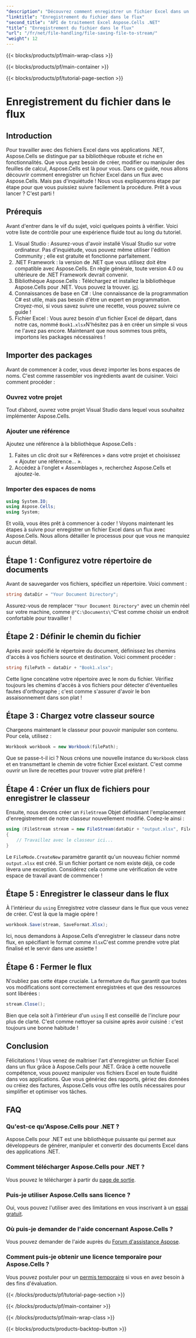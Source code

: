 ```yaml
---
"description": "Découvrez comment enregistrer un fichier Excel dans un flux à l'aide d'Aspose.Cells pour .NET avec ce guide étape par étape rempli d'exemples."
"linktitle": "Enregistrement du fichier dans le flux"
"second_title": "API de traitement Excel Aspose.Cells .NET"
"title": "Enregistrement du fichier dans le flux"
"url": "/fr/net/file-handling/file-saving-file-to-stream/"
"weight": 12
---
```


{{< blocks/products/pf/main-wrap-class >}}

{{< blocks/products/pf/main-container >}}

{{< blocks/products/pf/tutorial-page-section >}}

# Enregistrement du fichier dans le flux

## Introduction
Pour travailler avec des fichiers Excel dans vos applications .NET, Aspose.Cells se distingue par sa bibliothèque robuste et riche en fonctionnalités. Que vous ayez besoin de créer, modifier ou manipuler des feuilles de calcul, Aspose.Cells est là pour vous. Dans ce guide, nous allons découvrir comment enregistrer un fichier Excel dans un flux avec Aspose.Cells. Mais pas d'inquiétude ! Nous vous expliquerons étape par étape pour que vous puissiez suivre facilement la procédure. Prêt à vous lancer ? C'est parti !
## Prérequis
Avant d'entrer dans le vif du sujet, voici quelques points à vérifier. Voici votre liste de contrôle pour une expérience fluide tout au long du tutoriel.
1. Visual Studio : Assurez-vous d'avoir installé Visual Studio sur votre ordinateur. Pas d'inquiétude, vous pouvez même utiliser l'édition Community ; elle est gratuite et fonctionne parfaitement.
2. .NET Framework : la version de .NET que vous utilisez doit être compatible avec Aspose.Cells. En règle générale, toute version 4.0 ou ultérieure de .NET Framework devrait convenir.
3. Bibliothèque Aspose.Cells : Téléchargez et installez la bibliothèque Aspose.Cells pour .NET. Vous pouvez la trouver. [ici](https://releases.aspose.com/cells/net/). 
4. Connaissances de base en C# : Une connaissance de la programmation C# est utile, mais pas besoin d'être un expert en programmation. Croyez-moi, si vous savez suivre une recette, vous pouvez suivre ce guide !
5. Fichier Excel : Vous aurez besoin d'un fichier Excel de départ, dans notre cas, nommé `Book1.xlsx`N'hésitez pas à en créer un simple si vous ne l'avez pas encore.
Maintenant que nous sommes tous prêts, importons les packages nécessaires !
## Importer des packages
Avant de commencer à coder, vous devez importer les bons espaces de noms. C'est comme rassembler vos ingrédients avant de cuisiner. Voici comment procéder :
### Ouvrez votre projet
Tout d’abord, ouvrez votre projet Visual Studio dans lequel vous souhaitez implémenter Aspose.Cells.
### Ajouter une référence
Ajoutez une référence à la bibliothèque Aspose.Cells :
1. Faites un clic droit sur « Références » dans votre projet et choisissez « Ajouter une référence… ».
2. Accédez à l'onglet « Assemblages », recherchez Aspose.Cells et ajoutez-le.
### Importer des espaces de noms
```csharp
using System.IO;
using Aspose.Cells;
using System;
```
Et voilà, vous êtes prêt à commencer à coder ! 
Voyons maintenant les étapes à suivre pour enregistrer un fichier Excel dans un flux avec Aspose.Cells. Nous allons détailler le processus pour que vous ne manquiez aucun détail.
## Étape 1 : Configurez votre répertoire de documents
Avant de sauvegarder vos fichiers, spécifiez un répertoire. Voici comment :
```csharp
string dataDir = "Your Document Directory";
```
Assurez-vous de remplacer `"Your Document Directory"` avec un chemin réel sur votre machine, comme `@"C:\Documents\"`C'est comme choisir un endroit confortable pour travailler !
## Étape 2 : Définir le chemin du fichier
Après avoir spécifié le répertoire du document, définissez les chemins d'accès à vos fichiers source et destination. Voici comment procéder :
```csharp
string filePath = dataDir + "Book1.xlsx";
```
Cette ligne concatène votre répertoire avec le nom du fichier. Vérifiez toujours les chemins d'accès à vos fichiers pour détecter d'éventuelles fautes d'orthographe ; c'est comme s'assurer d'avoir le bon assaisonnement dans son plat !
## Étape 3 : Chargez votre classeur source
Chargeons maintenant le classeur pour pouvoir manipuler son contenu. Pour cela, utilisez :
```csharp
Workbook workbook = new Workbook(filePath);
```
Que se passe-t-il ici ? Nous créons une nouvelle instance du `Workbook` class et en transmettant le chemin de votre fichier Excel existant. C'est comme ouvrir un livre de recettes pour trouver votre plat préféré !
## Étape 4 : Créer un flux de fichiers pour enregistrer le classeur
Ensuite, nous devons créer un `FileStream` Objet définissant l'emplacement d'enregistrement de notre classeur nouvellement modifié. Codez-le ainsi :
```csharp
using (FileStream stream = new FileStream(dataDir + "output.xlsx", FileMode.CreateNew))
{
    // Travaillez avec le classeur ici...
}
```
Le `FileMode.CreateNew` paramètre garantit qu'un nouveau fichier nommé `output.xlsx` est créé. Si un fichier portant ce nom existe déjà, ce code lèvera une exception. Considérez cela comme une vérification de votre espace de travail avant de commencer !
## Étape 5 : Enregistrer le classeur dans le flux
À l'intérieur du `using` Enregistrez votre classeur dans le flux que vous venez de créer. C'est là que la magie opère !
```csharp
workbook.Save(stream, SaveFormat.Xlsx);
```
Ici, nous demandons à Aspose.Cells d'enregistrer le classeur dans notre flux, en spécifiant le format comme `Xlsx`C'est comme prendre votre plat finalisé et le servir dans une assiette !
## Étape 6 : Fermer le flux
N'oubliez pas cette étape cruciale. La fermeture du flux garantit que toutes vos modifications sont correctement enregistrées et que des ressources sont libérées :
```csharp
stream.Close();
```
Bien que cela soit à l'intérieur d'un `using` Il est conseillé de l'inclure pour plus de clarté. C'est comme nettoyer sa cuisine après avoir cuisiné : c'est toujours une bonne habitude !
## Conclusion
Félicitations ! Vous venez de maîtriser l'art d'enregistrer un fichier Excel dans un flux grâce à Aspose.Cells pour .NET. Grâce à cette nouvelle compétence, vous pouvez manipuler vos fichiers Excel en toute fluidité dans vos applications. Que vous génériez des rapports, gériez des données ou créiez des factures, Aspose.Cells vous offre les outils nécessaires pour simplifier et optimiser vos tâches.
## FAQ
### Qu'est-ce qu'Aspose.Cells pour .NET ?
Aspose.Cells pour .NET est une bibliothèque puissante qui permet aux développeurs de générer, manipuler et convertir des documents Excel dans des applications .NET.
### Comment télécharger Aspose.Cells pour .NET ?
Vous pouvez le télécharger à partir du [page de sortie](https://releases.aspose.com/cells/net/).
### Puis-je utiliser Aspose.Cells sans licence ?
Oui, vous pouvez l'utiliser avec des limitations en vous inscrivant à un [essai gratuit](https://releases.aspose.com/). 
### Où puis-je demander de l'aide concernant Aspose.Cells ?
Vous pouvez demander de l'aide auprès du [Forum d'assistance Aspose](https://forum.aspose.com/c/cells/9).
### Comment puis-je obtenir une licence temporaire pour Aspose.Cells ?
Vous pouvez postuler pour un [permis temporaire](https://purchase.aspose.com/temporary-license/) si vous en avez besoin à des fins d'évaluation.

{{< /blocks/products/pf/tutorial-page-section >}}

{{< /blocks/products/pf/main-container >}}

{{< /blocks/products/pf/main-wrap-class >}}

{{< blocks/products/products-backtop-button >}}